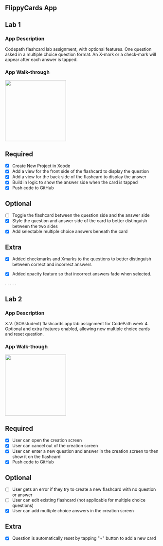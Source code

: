 ## FlippyCards App

## Lab 1

### App Description
Codepath flashcard lab assignment, with optional features.
One question asked in a multiple choice question format.
An X-mark or a check-mark will appear after each answer is tapped.


### App Walk-through
<img src="http://g.recordit.co/CPam3fKzcM.gif" width=200><br>


## Required
- [x] Create New Project in Xcode
- [x] Add a view for the front side of the flashcard to display the question
- [x] Add a view for the back side of the flashcard to display the answer
- [x] Build in logic to show the answer side when the card is tapped
- [x] Push code to GitHub
## Optional
- [ ] Toggle the flashcard between the question side and the answer side
- [x] Style the question and answer side of the card to better distinguish between the two sides
- [x] Add selectable multiple choice answers beneath the card
## Extra
- [x] Added checkmarks and Xmarks to the questions to better distinguish between correct and incorrect answers
- [x] Added opacity feature so that incorrect answers fade when selected.


.
.
.
.
.
## Lab 2

### App Description
X.V. (SOAstudent) flashcards app lab assignment for CodePath week 4.
Optional and extra features enabled, allowing new multiple choice cards and reset question.

### App Walk-though
<img src="http://g.recordit.co/BrhabHqOyQ.gif" width=200><br>

## Required
- [x] User can open the creation screen
- [x] User can cancel out of the creation screen
- [x] User can enter a new question and answer in the creation screen to then show it on the flashcard
- [x] Push code to GitHub
## Optional
- [ ] User gets an error if they try to create a new flashcard with no question or answer
- [ ] User can edit existing flashcard (not applicable for multiple choice questions)
- [x] User can add multiple choice answers in the creation screen
## Extra
- [x] Question is automatically reset by tapping "+" button to add a new card
